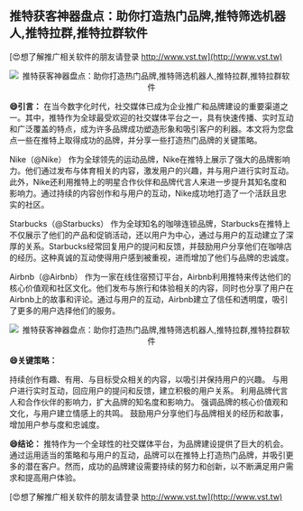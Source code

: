 ## **推特获客神器盘点：助你打造热门品牌,推特筛选机器人,推特拉群,推特拉群软件**

[😍想了解推广相关软件的朋友请登录 http://www.vst.tw](http://www.vst.tw)

 <center><img src="https://vst.tw/MP4/tuiguang/png/4.png" alt="推特获客神器盘点：助你打造热门品牌,推特筛选机器人,推特拉群,推特拉群软件"></center>

**😄引言：**
在当今数字化时代，社交媒体已成为企业推广和品牌建设的重要渠道之一。其中，推特作为全球最受欢迎的社交媒体平台之一，具有快速传播、实时互动和广泛覆盖的特点，成为许多品牌成功塑造形象和吸引客户的利器。本文将为您盘点一些在推特上取得成功的品牌，并分享一些打造热门品牌的关键策略。

Nike（@Nike）
作为全球领先的运动品牌，Nike在推特上展示了强大的品牌影响力。他们通过发布与体育相关的内容，激发用户的兴趣，并与用户进行实时互动。此外，Nike还利用推特上的明星合作伙伴和品牌代言人来进一步提升其知名度和影响力。通过持续的内容创作和与用户的互动，Nike成功地打造了一个活跃且忠实的社区。

Starbucks（@Starbucks）
作为全球知名的咖啡连锁品牌，Starbucks在推特上不仅展示了他们的产品和促销活动，还以用户为中心，通过与用户的互动建立了深厚的关系。Starbucks经常回复用户的提问和反馈，并鼓励用户分享他们在咖啡店的经历。这种真诚的互动使得用户感到被重视，进而增加了他们与品牌的忠诚度。

Airbnb（@Airbnb）
作为一家在线住宿预订平台，Airbnb利用推特来传达他们的核心价值观和社区文化。他们发布与旅行和体验相关的内容，同时也分享了用户在Airbnb上的故事和评论。通过与用户的互动，Airbnb建立了信任和透明度，吸引了更多的用户选择他们的服务。

 <center><img src="https://vst.tw/MP4/tuiguang/png/1.png" alt="推特获客神器盘点：助你打造热门品牌,推特筛选机器人,推特拉群,推特拉群软件"></center>

**😄关键策略：**

持续创作有趣、有用、与目标受众相关的内容，以吸引并保持用户的兴趣。
与用户进行实时互动，回应用户的提问和反馈，建立积极的用户关系。
利用品牌代言人和合作伙伴的影响力，扩大品牌的知名度和影响力。
强调品牌的核心价值观和文化，与用户建立情感上的共鸣。
鼓励用户分享他们与品牌相关的经历和故事，增加用户参与度和忠诚度。

**😄结论：**
推特作为一个全球性的社交媒体平台，为品牌建设提供了巨大的机会。通过运用适当的策略和与用户的互动，品牌可以在推特上打造热门品牌，并吸引更多的潜在客户。然而，成功的品牌建设需要持续的努力和创新，以不断满足用户需求和提高用户体验。

[😍想了解推广相关软件的朋友请登录 http://www.vst.tw](http://www.vst.tw)



